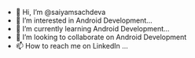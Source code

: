 - 👋 Hi, I’m @saiyamsachdeva
- 👀 I’m interested in Android Development...
- 🌱 I’m currently learning Android Development...
- 💞️ I’m looking to collaborate on Android  Development
- 📫 How to reach me on LinkedIn ...

<!---
saiyamsachdeva/saiyamsachdeva is a ✨ special ✨ repository because its `README.md` (this file) appears on your GitHub profile.
You can click the Preview link to take a look at your changes.
--->
